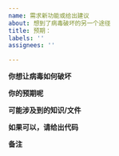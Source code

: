```yaml
---
name: 需求新功能或给出建议
about: 想到了病毒破坏的另一个途径
title: 预期：
labels: ''
assignees: ''

---
```


**你想让病毒如何破坏**


**你的预期呢**


**可能涉及到的知识/文件**


**如果可以，请给出代码**


**备注**
